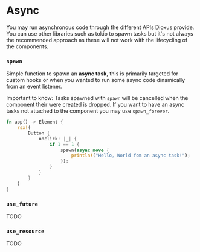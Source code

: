 # Async

You may run asynchronous code through the different APIs Dioxus provide. You can use other libraries such as tokio to spawn tasks but it's not always the recommended approach as these will not work with the lifecycling of the components.


### `spawn`

Simple function to spawn an **async task**, this is primarily targeted for custom hooks or when you wanted to run some async code dinamically from an event listener.

Important to know: Tasks spawned with `spawn` will be cancelled when the component their were created is dropped. If you want to have an async tasks not attached to the component you may use `spawn_forever`.

```rs
fn app() -> Element {
    rsx!(
        Button {
            onclick: |_| {
                if 1 == 1 {
                    spawn(async move {
                        println!("Hello, World fom an async task!");
                    });
                }
            }
        }
    )
}
```

### `use_future`

TODO

### `use_resource`

TODO